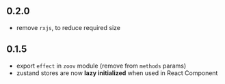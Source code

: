 ## 0.2.0
- remove `rxjs`, to reduce required size

## 0.1.5
- export `effect` in `zoov` module (remove from `methods` params)
- zustand stores are now **lazy initialized** when used in React Component
